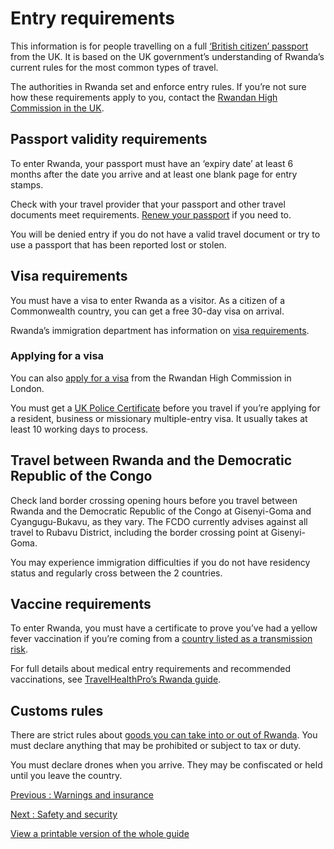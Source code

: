 # Entry requirements

This information is for people travelling on a full [‘British citizen’ passport](https://www.gov.uk/types-of-british-nationality) from the UK. It is based on the UK government’s understanding of Rwanda’s current rules for the most common types of travel.

The authorities in Rwanda set and enforce entry rules. If you’re not sure how these requirements apply to you, contact the [Rwandan High Commission in the UK](http://www.rwandainuk.gov.rw/).

## Passport validity requirements

To enter Rwanda, your passport must have an ‘expiry date’ at least 6 months after the date you arrive and at least one blank page for entry stamps.

Check with your travel provider that your passport and other travel documents meet requirements. [Renew your passport](https://www.gov.uk/renew-adult-passport/renew) if you need to.

You will be denied entry if you do not have a valid travel document or try to use a passport that has been reported lost or stolen.

## Visa requirements

You must have a visa to enter Rwanda as a visitor. As a citizen of a Commonwealth country, you can get a free 30-day visa on arrival.

Rwanda’s immigration department has information on [visa requirements](https://www.migration.gov.rw/our-services/visa-issued-under-special-arrangement).

### Applying for a visa

You can also [apply for a visa](https://www.rwandainuk.gov.rw/services/service-details/visa-application) from the Rwandan High Commission in London.

You must get a [UK Police Certificate](https://www.acro.police.uk/s/) before you travel if you’re applying for a resident, business or missionary multiple-entry visa. It usually takes at least 10 working days to process.

## Travel between Rwanda and the Democratic Republic of the Congo

Check land border crossing opening hours before you travel between Rwanda and the Democratic Republic of the Congo at Gisenyi-Goma and Cyangugu-Bukavu, as they vary. The FCDO currently advises against all travel to Rubavu District, including the border crossing point at Gisenyi-Goma.

You may experience immigration difficulties if you do not have residency status and regularly cross between the 2 countries.

## Vaccine requirements

To enter Rwanda, you must have a certificate to prove you’ve had a yellow fever vaccination if you’re coming from a [country listed as a transmission risk](https://nathnacyfzone.org.uk/factsheet/65/countries-with-risk-of-yellow-fever-transmission).

For full details about medical entry requirements and recommended vaccinations, see [TravelHealthPro’s Rwanda guide](https://travelhealthpro.org.uk/country/187/rwanda#Vaccine_Recommendations).

## Customs rules

There are strict rules about [goods you can take into or out of Rwanda](https://www.rra.gov.rw/en/customs-services/travelers/prohibited-goods). You must declare anything that may be prohibited or subject to tax or duty.

You must declare drones when you arrive. They may be confiscated or held until you leave the country.

[Previous
:
Warnings and insurance](/foreign-travel-advice/rwanda)

[Next
:
Safety and security](/foreign-travel-advice/rwanda/safety-and-security)

[View a printable version of the whole guide](/foreign-travel-advice/rwanda/print)